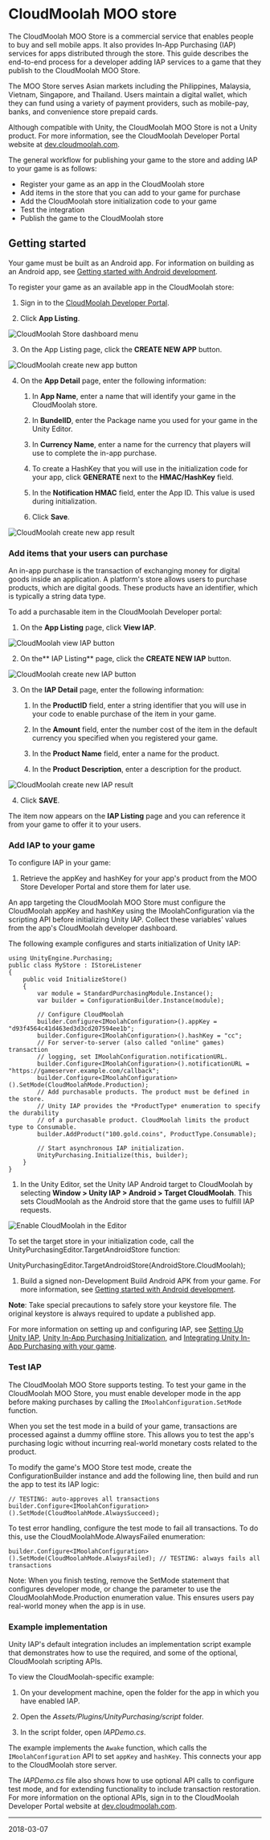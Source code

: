 # CloudMoolah MOO store

The CloudMoolah MOO Store is a commercial service that enables people to buy and sell mobile apps. It also provides In-App Purchasing (IAP) services for apps distributed through the store. This guide describes the end-to-end process for a developer adding IAP services to a game that they publish to the CloudMoolah MOO Store.

The MOO Store serves Asian markets including the Philippines, Malaysia, Vietnam, Singapore, and Thailand. Users maintain a digital wallet, which they can fund using a variety of payment providers, such as mobile-pay, banks, and convenience store prepaid cards.

Although compatible with Unity, the CloudMoolah MOO Store is not a Unity product. For more information, see the CloudMoolah Developer Portal website at [dev.cloudmoolah.com](https://dev.cloudmoolah.com/).

The general workflow for publishing your game to the store and adding IAP to your game is as follows:

* Register your game as an app in the CloudMoolah store
* Add items in the store that you can add to your game for purchase
* Add the CloudMoolah store initialization code to your game
* Test the integration
* Publish the game to the CloudMoolah store

## Getting started

Your game must be built as an Android app. For information on building as an Android app, see [Getting started with Android development](android-GettingStarted).

To register your game as an available app in the CloudMoolah store:

1. Sign in to the [CloudMoolah Developer Portal](https://dev.cloudmoolah.com/).

2. Click **App Listing**.

![CloudMoolah Store dashboard menu](../uploads/Main/cloudmoolahdashboard.png)

3. On the App Listing page, click the **CREATE NEW APP** button.

![CloudMoolah create new app button](../uploads/Main/cloudmoolahapplisting.png)

4. On the **App Detail** page, enter the following information:

    1. In **App Name**, enter a name that will identify your game in the CloudMoolah store.

    2. In **BundelID**, enter the Package name you used for your game in the Unity Editor.

    3. In **Currency Name**, enter a name for the currency that players will use to complete the in-app purchase.

    4. To create a HashKey that you will use in the initialization code for your app, click **GENERATE** next to the **HMAC/HashKey** field.

    5. In the **Notification HMAC** field, enter the App ID. This value is used during initialization. 

    6. Click **Save**.

![CloudMoolah create new app result](../uploads/Main/cloudmoolahapplisting2.png)

### Add items that your users can purchase

An in-app purchase is the transaction of exchanging money for digital goods inside an application. A platform's store allows users to purchase products, which are digital goods. These products have an identifier, which is typically a string data type.

To add a purchasable item in the CloudMoolah Developer portal:

1. On the **App Listing** page, click **View IAP**.

![CloudMoolah view IAP button](../uploads/Main/cloudmoolahapplisting3.png)

2. On the** IAP Listing** page, click the **CREATE NEW IAP** button.

![CloudMoolah create new IAP button](../uploads/Main/cloudmoolahiaplist.png)

3. On the **IAP Detail** page, enter the following information:

    1. In the **ProductID** field, enter a string identifier that you will use in your code to enable purchase of the item in your game.

    2. In the **Amount** field, enter the number cost of the item in the default currency you specified when you registered your game.

    3. In the **Product Name** field, enter a name for the product.

    4. In the **Product Description**, enter a description for the product.

![CloudMoolah create new IAP result](../uploads/Main/cloudmoolahiaplist2.png)

4. Click **SAVE**.

The  item now appears on the **IAP Listing** page and you can reference it from your game to offer it to your users.

### Add IAP to your game

To configure IAP in your game:

1. Retrieve the appKey and hashKey for your app's product from the MOO Store Developer Portal and store them for later use.

An app targeting the CloudMoolah MOO Store must configure the CloudMoolah appKey and hashKey using the IMoolahConfiguration via the scripting API before initializing Unity IAP. Collect these variables' values from the app's CloudMoolah developer dashboard.

The following example configures and starts initialization of Unity IAP:

```
using UnityEngine.Purchasing;
public class MyStore : IStoreListener
{
    public void InitializeStore()
    {
        var module = StandardPurchasingModule.Instance();
        var builder = ConfigurationBuilder.Instance(module);

        // Configure CloudMoolah
        builder.Configure<IMoolahConfiguration>().appKey = "d93f4564c41d463ed3d3cd207594ee1b";
        builder.Configure<IMoolahConfiguration>().hashKey = "cc";
        // For server-to-server (also called "online" games) transaction
        // logging, set IMoolahConfiguration.notificationURL.
        builder.Configure<IMoolahConfiguration>().notificationURL = "https://gameserver.example.com/callback";
        builder.Configure<IMoolahConfiguration>().SetMode(CloudMoolahMode.Production);
        // Add purchasable products. The product must be defined in the store.
        // Unity IAP provides the *ProductType* enumeration to specify the durability 
        // of a purchasable product. CloudMoolah limits the product type to Consumable. 
        builder.AddProduct("100.gold.coins", ProductType.Consumable);

        // Start asynchronous IAP initialization.
        UnityPurchasing.Initialize(this, builder);
    }
}
```

1. In the Unity Editor, set the Unity IAP Android target to CloudMoolah by selecting **Window &gt; Unity IAP &gt; Android &gt; Target CloudMoolah**. This sets CloudMoolah as the Android store that the game uses to fulfill IAP requests.

![Enable CloudMoolah in the Editor](../uploads/Main/unityeditorenablecloudmoolat.jpg)

To set the target store in your initialization code, call the UnityPurchasingEditor.TargetAndroidStore function:

UnityPurchasingEditor.TargetAndroidStore(AndroidStore.CloudMoolah);

1. Build a signed non-Development Build Android APK from your game. For more information, see [Getting started with Android development](android-GettingStarted).

**Note**: Take special precautions to safely store your keystore file. The original keystore is always required to update a published app.

For more information on setting up and configuring IAP, see [Setting Up Unity IAP](UnityIAPSettingUp), [Unity In-App Purchasing Initialization](UnityIAPInitialization), and [Integrating Unity In-App Purchasing with your game](https://unity3d.com/learn/tutorials/topics/analytics/integrating-unity-iap-your-game-beta).

### Test IAP

The CloudMoolah MOO Store supports testing. To test your game in the CloudMoolah MOO Store, you must enable developer mode in the app before making purchases by calling the `IMoolahConfiguration.SetMode` function.

When you set the test mode in a build of your game, transactions are processed against a dummy offline store. This allows you to test the app's purchasing logic without incurring real-world monetary costs related to the product.

To modify the game's MOO Store test mode, create the ConfigurationBuilder instance and add the following line, then build and run the app to test its IAP logic:

```
// TESTING: auto-approves all transactions
builder.Configure<IMoolahConfiguration>().SetMode(CloudMoolahMode.AlwaysSucceed);
```

To test error handling, configure the test mode to fail all transactions. To do this, use the CloudMoolahMode.AlwaysFailed enumeration:

```
builder.Configure<IMoolahConfiguration>().SetMode(CloudMoolahMode.AlwaysFailed); // TESTING: always fails all transactions
```

Note: When you finish testing, remove the SetMode statement that configures developer mode, or change the parameter to use the CloudMoolahMode.Production enumeration value. This ensures users pay real-world money when the app is in use.

### Example implementation

Unity IAP's default integration includes an implementation script example that demonstrates how to use the required, and some of the optional, CloudMoolah scripting APIs.

To view the CloudMoolah-specific example:

1. On your development machine, open the folder for the app in which you have enabled IAP.

2. Open the *Assets/Plugins/UnityPurchasing/script* folder.

3. In the script folder, open *IAPDemo.cs*.

The example implements the `Awake` function, which calls the `IMoolahConfiguration` API to set `appKey` and `hashKey`. This connects your app to the CloudMoolah store server.

The *IAPDemo.cs* file also shows how to use optional API calls to configure test mode, and for extending functionality to include transaction restoration. For more information on the optional APIs, sign in to the CloudMoolah Developer Portal website at [dev.cloudmoolah.com](https://dev.cloudmoolah.com/).

---

 2018-03-07  <!-- include IncludeTextAmendPageSomeEdit -->
